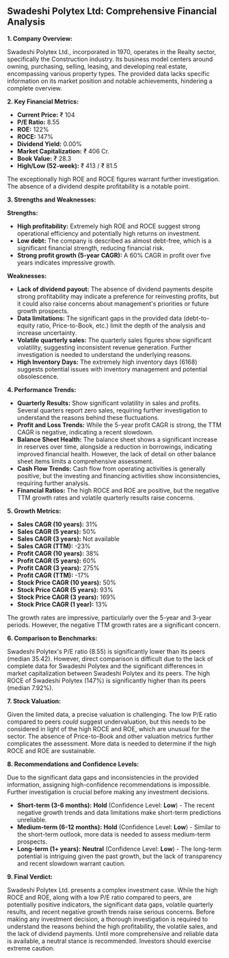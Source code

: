 ## Swadeshi Polytex Ltd: Comprehensive Financial Analysis

**1. Company Overview:**

Swadeshi Polytex Ltd., incorporated in 1970, operates in the Realty sector, specifically the Construction industry.  Its business model centers around owning, purchasing, selling, leasing, and developing real estate, encompassing various property types.  The provided data lacks specific information on its market position and notable achievements, hindering a complete overview.

**2. Key Financial Metrics:**

* **Current Price:** ₹ 104
* **P/E Ratio:** 8.55
* **ROE:** 122%
* **ROCE:** 147%
* **Dividend Yield:** 0.00%
* **Market Capitalization:** ₹ 406 Cr.
* **Book Value:** ₹ 28.3
* **High/Low (52-week):** ₹ 413 / ₹ 81.5

The exceptionally high ROE and ROCE figures warrant further investigation.  The absence of a dividend despite profitability is a notable point.

**3. Strengths and Weaknesses:**

**Strengths:**

* **High profitability:**  Extremely high ROE and ROCE suggest strong operational efficiency and potentially high returns on investment.
* **Low debt:** The company is described as almost debt-free, which is a significant financial strength, reducing financial risk.
* **Strong profit growth (5-year CAGR):**  A 60% CAGR in profit over five years indicates impressive growth.

**Weaknesses:**

* **Lack of dividend payout:** The absence of dividend payments despite strong profitability may indicate a preference for reinvesting profits, but it could also raise concerns about management's priorities or future growth prospects.
* **Data limitations:** The significant gaps in the provided data (debt-to-equity ratio, Price-to-Book, etc.) limit the depth of the analysis and increase uncertainty.
* **Volatile quarterly sales:** The quarterly sales figures show significant volatility, suggesting inconsistent revenue generation.  Further investigation is needed to understand the underlying reasons.
* **High Inventory Days:** The extremely high inventory days (6168) suggests potential issues with inventory management and potential obsolescence.


**4. Performance Trends:**

* **Quarterly Results:** Show significant volatility in sales and profits.  Several quarters report zero sales, requiring further investigation to understand the reasons behind these fluctuations.
* **Profit and Loss Trends:** While the 5-year profit CAGR is strong, the TTM CAGR is negative, indicating a recent slowdown.
* **Balance Sheet Health:** The balance sheet shows a significant increase in reserves over time, alongside a reduction in borrowings, indicating improved financial health. However, the lack of detail on other balance sheet items limits a comprehensive assessment.
* **Cash Flow Trends:** Cash flow from operating activities is generally positive, but the investing and financing activities show inconsistencies, requiring further analysis.
* **Financial Ratios:** The high ROCE and ROE are positive, but the negative TTM growth rates and volatile quarterly results raise concerns.

**5. Growth Metrics:**

* **Sales CAGR (10 years):** 31%
* **Sales CAGR (5 years):** 50%
* **Sales CAGR (3 years):** Not available
* **Sales CAGR (TTM):** -23%
* **Profit CAGR (10 years):** 38%
* **Profit CAGR (5 years):** 60%
* **Profit CAGR (3 years):** 275%
* **Profit CAGR (TTM):** -17%
* **Stock Price CAGR (10 years):** 50%
* **Stock Price CAGR (5 years):** 93%
* **Stock Price CAGR (3 years):** 169%
* **Stock Price CAGR (1 year):** 13%

The growth rates are impressive, particularly over the 5-year and 3-year periods. However, the negative TTM growth rates are a significant concern.

**6. Comparison to Benchmarks:**

Swadeshi Polytex's P/E ratio (8.55) is significantly lower than its peers (median 35.42).  However, direct comparison is difficult due to the lack of complete data for Swadeshi Polytex and the significant differences in market capitalization between Swadeshi Polytex and its peers.  The high ROCE of Swadeshi Polytex (147%) is significantly higher than its peers (median 7.92%).

**7. Stock Valuation:**

Given the limited data, a precise valuation is challenging. The low P/E ratio compared to peers *could* suggest undervaluation, but this needs to be considered in light of the high ROCE and ROE, which are unusual for the sector.  The absence of Price-to-Book and other valuation metrics further complicates the assessment.  More data is needed to determine if the high ROCE and ROE are sustainable.

**8. Recommendations and Confidence Levels:**

Due to the significant data gaps and inconsistencies in the provided information, assigning high-confidence recommendations is impossible.  Further investigation is crucial before making any investment decisions.

* **Short-term (3-6 months):**  **Hold** (Confidence Level: **Low**) -  The recent negative growth trends and data limitations make short-term predictions unreliable.
* **Medium-term (6-12 months):**  **Hold** (Confidence Level: **Low**) -  Similar to the short-term outlook, more data is needed to assess medium-term prospects.
* **Long-term (1+ years):**  **Neutral** (Confidence Level: **Low**) - The long-term potential is intriguing given the past growth, but the lack of transparency and recent slowdown warrant caution.


**9. Final Verdict:**

Swadeshi Polytex Ltd. presents a complex investment case. While the high ROCE and ROE, along with a low P/E ratio compared to peers, are potentially positive indicators, the significant data gaps, volatile quarterly results, and recent negative growth trends raise serious concerns.  Before making any investment decision, a thorough investigation is required to understand the reasons behind the high profitability, the volatile sales, and the lack of dividend payments.  Until more comprehensive and reliable data is available, a neutral stance is recommended.  Investors should exercise extreme caution.
